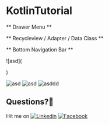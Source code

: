# KotlinTutorial

** Drawer Menu **

** Recycleview / Adapter / Data Class **

** Bottom Navigation Bar **


  
  
![asd](<blockquote class="imgur-embed-pub" lang="en" data-id="a/aPRd3I6"><a href="//imgur.com/aPRd3I6"></a></blockquote><script async src="//s.imgur.com/min/embed.js" charset="utf-8"></script>)

<blockquote class="imgur-embed-pub" lang="en" data-id="a/aPRd3I6"><a href="//imgur.com/aPRd3I6"></a></blockquote><script async src="//s.imgur.com/min/embed.js" charset="utf-8"></script>

![asd](https://www.photobox.co.uk/my/photo?album_id=5587648285&photo_id=501705598831)
![asd](https://www.photobox.co.uk/my/photo?album_id=5587648285&photo_id=501705599036)
![asddd](https://www.photobox.co.uk/my/photo?album_id=5587648285&photo_id=501705598833)



## Questions?🤔
Hit me on 
[![Linkedin](https://img.shields.io/badge/Linkedin-Emre%20Karataş-blue.svg)](https://www.linkedin.com/in/emre-karata%C5%9F-062b26a9/) 
[![Facebook](https://img.shields.io/badge/Facebook-Emre%20Karataş-blue.svg)](https://www.facebook.com/emre.karatas.311)


